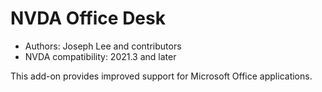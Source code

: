# NVDA Office Desk

* Authors: Joseph Lee and contributors
* NVDA compatibility: 2021.3 and later

This add-on provides improved support for Microsoft Office applications.

